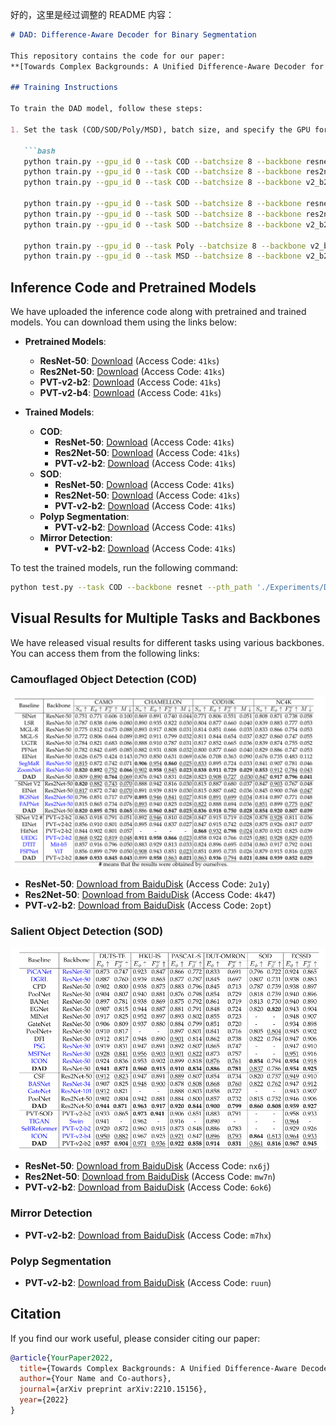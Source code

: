 好的，这里是经过调整的 README 内容：

```markdown
# DAD: Difference-Aware Decoder for Binary Segmentation

This repository contains the code for our paper:  
**[Towards Complex Backgrounds: A Unified Difference-Aware Decoder for Binary Segmentation](https://arxiv.org/abs/2210.15156)**.

## Training Instructions

To train the DAD model, follow these steps:

1. Set the task (COD/SOD/Poly/MSD), batch size, and specify the GPU for training. Run the following commands:

   ```bash
   python train.py --gpu_id 0 --task COD --batchsize 8 --backbone resnet
   python train.py --gpu_id 0 --task COD --batchsize 8 --backbone res2net
   python train.py --gpu_id 0 --task COD --batchsize 8 --backbone v2_b2

   python train.py --gpu_id 0 --task SOD --batchsize 8 --backbone resnet
   python train.py --gpu_id 0 --task SOD --batchsize 8 --backbone res2net
   python train.py --gpu_id 0 --task SOD --batchsize 8 --backbone v2_b2

   python train.py --gpu_id 0 --task Poly --batchsize 8 --backbone v2_b2
   python train.py --gpu_id 0 --task MSD --batchsize 8 --backbone v2_b2
   ```

## Inference Code and Pretrained Models

We have uploaded the inference code along with pretrained and trained models. You can download them using the links below:

- **Pretrained Models**:
  - **ResNet-50**: [Download](https://pan.baidu.com/s/1O0jn2RUzDCELLQm6X-HF2w?pwd=41ks) (Access Code: `41ks`)
  - **Res2Net-50**: [Download](https://pan.baidu.com/s/1O0jn2RUzDCELLQm6X-HF2w?pwd=41ks) (Access Code: `41ks`)
  - **PVT-v2-b2**: [Download](https://pan.baidu.com/s/1O0jn2RUzDCELLQm6X-HF2w?pwd=41ks) (Access Code: `41ks`)
  - **PVT-v2-b4**: [Download](https://pan.baidu.com/s/1O0jn2RUzDCELLQm6X-HF2w?pwd=41ks) (Access Code: `41ks`)

- **Trained Models**:
  - **COD**:
    - **ResNet-50**: [Download](https://pan.baidu.com/s/1O0jn2RUzDCELLQm6X-HF2w?pwd=41ks) (Access Code: `41ks`)
    - **Res2Net-50**: [Download](https://pan.baidu.com/s/1O0jn2RUzDCELLQm6X-HF2w?pwd=41ks) (Access Code: `41ks`)
    - **PVT-v2-b2**: [Download](https://pan.baidu.com/s/1O0jn2RUzDCELLQm6X-HF2w?pwd=41ks) (Access Code: `41ks`)
  - **SOD**:
    - **ResNet-50**: [Download](https://pan.baidu.com/s/1O0jn2RUzDCELLQm6X-HF2w?pwd=41ks) (Access Code: `41ks`)
    - **Res2Net-50**: [Download](https://pan.baidu.com/s/1O0jn2RUzDCELLQm6X-HF2w?pwd=41ks) (Access Code: `41ks`)
    - **PVT-v2-b2**: [Download](https://pan.baidu.com/s/1O0jn2RUzDCELLQm6X-HF2w?pwd=41ks) (Access Code: `41ks`)
  - **Polyp Segmentation**:
    - **PVT-v2-b2**: [Download](https://pan.baidu.com/s/1O0jn2RUzDCELLQm6X-HF2w?pwd=41ks) (Access Code: `41ks`)
  - **Mirror Detection**:
    - **PVT-v2-b2**: [Download](https://pan.baidu.com/s/1O0jn2RUzDCELLQm6X-HF2w?pwd=41ks) (Access Code: `41ks`)

To test the trained models, run the following command:

```bash
python test.py --task COD --backbone resnet --pth_path './Experiments/DAD/'
```

## Visual Results for Multiple Tasks and Backbones

We have released visual results for different tasks using various backbones. You can access them from the following links:

### Camouflaged Object Detection (COD)

![COD](COD.png)

- **ResNet-50**: [Download from BaiduDisk](https://pan.baidu.com/s/1DUgW7xUpVgv0C4lKwNjPtg?pwd=2u1y) (Access Code: `2u1y`)
- **Res2Net-50**: [Download from BaiduDisk](https://pan.baidu.com/s/1HYrdFyp69Ql3GNvY8FRLuA?pwd=4k47) (Access Code: `4k47`)
- **PVT-v2-b2**: [Download from BaiduDisk](https://pan.baidu.com/s/1fITq29BIU6qT7BPKk8VdDw?pwd=2opt) (Access Code: `2opt`)

### Salient Object Detection (SOD)

![SOD](SOD.png)

- **ResNet-50**: [Download from BaiduDisk](https://pan.baidu.com/s/1McQ--BqJJk1EJFj1_ui2wQ?pwd=nx6j) (Access Code: `nx6j`)
- **Res2Net-50**: [Download from BaiduDisk](https://pan.baidu.com/s/18gSvey7ik4okQQ_hZcbQkQ?pwd=mw7n) (Access Code: `mw7n`)
- **PVT-v2-b2**: [Download from BaiduDisk](https://pan.baidu.com/s/1OjWFJ0V-8r_uGVwj2wSApA?pwd=6ok6) (Access Code: `6ok6`)

### Mirror Detection

- **PVT-v2-b2**: [Download from BaiduDisk](https://pan.baidu.com/s/18UY058BY0Ed3PzXcZRAuQw?pwd=m7hx) (Access Code: `m7hx`)

### Polyp Segmentation

- **PVT-v2-b2**: [Download from BaiduDisk](https://pan.baidu.com/s/1ZKFaPi7zUy8OrScfTnATeA?pwd=ruun) (Access Code: `ruun`)

## Citation

If you find our work useful, please consider citing our paper:

```bibtex
@article{YourPaper2022,
  title={Towards Complex Backgrounds: A Unified Difference-Aware Decoder for Binary Segmentation},
  author={Your Name and Co-authors},
  journal={arXiv preprint arXiv:2210.15156},
  year={2022}
}
```
```
